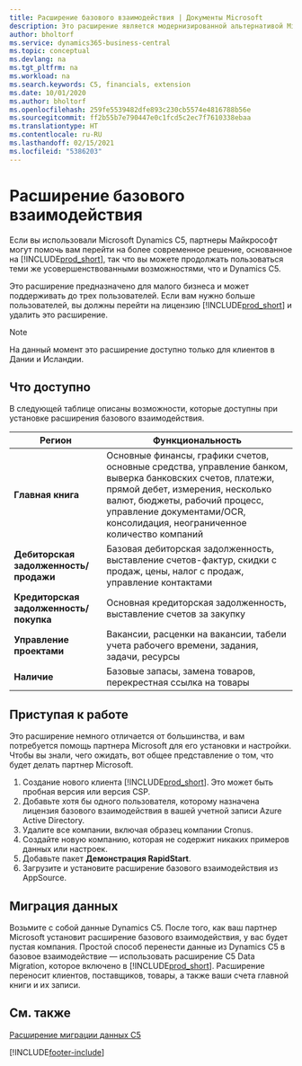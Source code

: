```yaml
---
title: Расширение базового взаимодействия | Документы Microsoft
description: Это расширение является модернизированной альтернативой Microsoft Dynamics C5.
author: bholtorf
ms.service: dynamics365-business-central
ms.topic: conceptual
ms.devlang: na
ms.tgt_pltfrm: na
ms.workload: na
ms.search.keywords: C5, financials, extension
ms.date: 10/01/2020
ms.author: bholtorf
ms.openlocfilehash: 259fe5539482dfe893c230cb5574e4816788b56e
ms.sourcegitcommit: ff2b55b7e790447e0c1fcd5c2ec7f7610338ebaa
ms.translationtype: HT
ms.contentlocale: ru-RU
ms.lasthandoff: 02/15/2021
ms.locfileid: "5386203"
---
```

# <a name="the-basic-experience-extension"></a>Расширение базового взаимодействия
Если вы использовали Microsoft Dynamics C5, партнеры Майкрософт могут помочь вам перейти на более современное решение, основанное на [!INCLUDE[prod_short](includes/prod_short.md)], так что вы можете продолжать пользоваться теми же усовершенствованными возможностями, что и Dynamics C5.

Это расширение предназначено для малого бизнеса и может поддерживать до трех пользователей. Если вам нужно больше пользователей, вы должны перейти на лицензию [!INCLUDE[prod_short](includes/prod_short.md)] и удалить это расширение.

> [!NOTE]
> На данный момент это расширение доступно только для клиентов в Дании и Исландии. 

## <a name="whats-available"></a>Что доступно
В следующей таблице описаны возможности, которые доступны при установке расширения базового взаимодействия.

|Регион  |Функциональность  |
|---------|---------|
|**Главная книга** |Основные финансы, графики счетов, основные средства, управление банком, выверка банковских счетов, платежи, прямой дебет, измерения, несколько валют, бюджеты, рабочий процесс, управление документами/OCR, консолидация, неограниченное количество компаний|
|**Дебиторская задолженность/продажи** |Базовая дебиторская задолженность, выставление счетов-фактур, скидки с продаж, цены, налог с продаж, управление контактами |
|**Кредиторская задолженность/покупка** |Основная кредиторская задолженность, выставление счетов за закупку |
|**Управление проектами** |Вакансии, расценки на вакансии, табели учета рабочего времени, задания, задачи, ресурсы |
|**Наличие** |Базовые запасы, замена товаров, перекрестная ссылка на товары |

## <a name="getting-started"></a>Приступая к работе
Это расширение немного отличается от большинства, и вам потребуется помощь партнера Microsoft для его установки и настройки. Чтобы вы знали, чего ожидать, вот общее представление о том, что будет делать партнер Microsoft.

1. Создание нового клиента [!INCLUDE[prod_short](includes/prod_short.md)]. Это может быть пробная версия или версия CSP.
2. Добавьте хотя бы одного пользователя, которому назначена лицензия базового взаимодействия в вашей учетной записи Azure Active Directory.
3. Удалите все компании, включая образец компании Cronus.
4. Создайте новую компанию, которая не содержит никаких примеров данных или настроек.
5. Добавьте пакет **Демонстрация RapidStart**. <!--what does the pockage contain?-->
6. Загрузите и установите расширение базового взаимодействия из AppSource.

## <a name="migrating-data"></a>Миграция данных
Возьмите с собой данные Dynamics C5. После того, как ваш партнер Microsoft установит расширение базового взаимодействия, у вас будет пустая компания. Простой способ перенести данные из Dynamics C5 в базовое взаимодействие — использовать расширение C5 Data Migration, которое включено в [!INCLUDE[prod_short](includes/prod_short.md)]. Расширение переносит клиентов, поставщиков, товары, а также ваши счета главной книги и их записи.

## <a name="see-also"></a>См. также
[Расширение миграции данных C5](ui-extensions-c5-data-migration.md)

[!INCLUDE[footer-include](includes/footer-banner.md)]